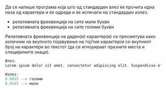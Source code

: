 Да се напише програма која што од стандарден влез ќе прочита една низа од карактери и ќе одреди и ќе испечати на
стандарден излез:

- релативната фреквенција на сите мали букви
- релативната фреквенција на сите големи букви

Релативната фреквенција на даден(и) карактер(и) се пресметува како количник на вкупното појавување на тој/тие
карактер/и со вкупниот број на карактери во текстот (да се игнорираат празните места и специјалните знаци).

```C++
Влез:
Lorem ipsum dolor sit amet, consectetur adipiscing elit. Suspendisse efficitur tempus enim, id imperdiet nisl rhoncus et. Nunc aliquam suscipit ex eget tincidunt. Nullam finibus ipsum congue, tempus quam et, condimentum diam. MAECENAS COMMODO est NIBH, ac condimentum neque ultrices in. Donec varius lectus nibh. Praesent quis turpis quis purus venenatis condimentum id molestie erat. In viverra dignissim congue. Sed sit amet malesuada metus, ut egestas massa. Vivamus pretium, dui at hendrerit pharetra, nunc augue dignissim lorem, in suscipit tortor ligula quis tellus. Sed porttitor enim non faucibus facilisis. Phasellus accumsan tincidunt est, quis imperdiet mauris commodo vel. Aliquam erat volutpat. Vestibulum ante ipsum primis in faucibus orci luctus et ultrices posuere cubilia Curae; Vestibulum vestibulum massa suscipit quam mollis, quis hendrerit quam tempor. In feugiat viverra condimentum. Donec volutpat est enim, ut malesuada libero pulvinar vel. In hac habitasse.#

Излез:
0.0455 --> големи
0.9545 --> мали
```